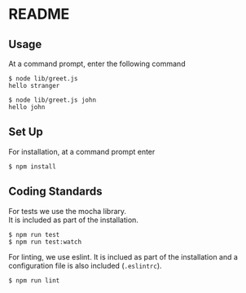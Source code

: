 # README

## Usage
At a command prompt, enter the following command
```
$ node lib/greet.js 
hello stranger

$ node lib/greet.js john
hello john 

```

## Set Up
For installation, at a command prompt enter
```
$ npm install

```
## Coding Standards
For tests we use the mocha library.  
It is included as part of the installation.
```
$ npm run test 
$ npm run test:watch

```

For linting, we use eslint.
It is inclued as part of the installation and a configuration
file is also included (`.eslintrc`).
```
$ npm run lint 

```